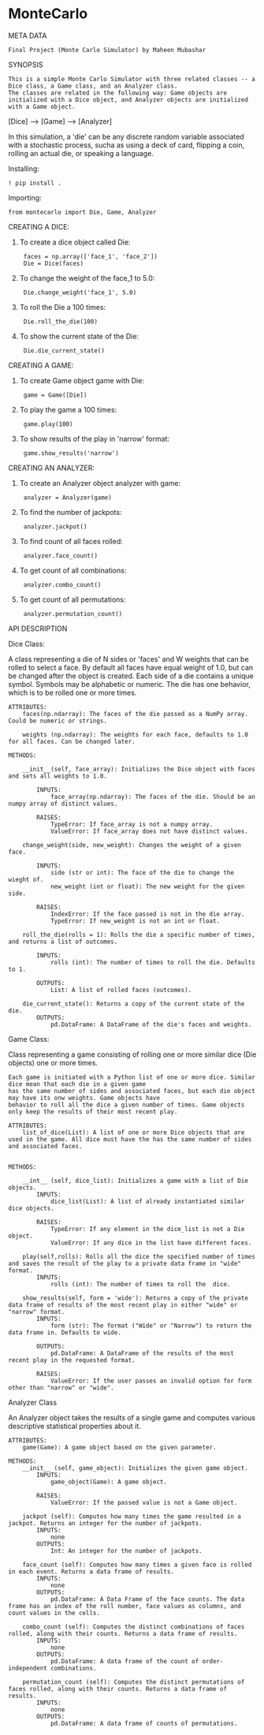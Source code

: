 # MonteCarlo


META DATA

    Final Project (Monte Carlo Simulator) by Maheen Mubashar

SYNOPSIS

    This is a simple Monte Carlo Simulator with three related classes -- a Dice class, a Game class, and an Analyzer class.
    The classes are related in the following way: Game objects are initialized with a Dice object, and Analyzer objects are initialized with a Game object.

[Dice] --> [Game] --> [Analyzer]

In this simulation, a 'die' can be any discrete random variable associated with a stochastic process, sucha as using a deck of card, flipping a coin, rolling an actual die, or speaking a language.

Installing:

    ! pip install .

Importing:

    from montecarlo import Die, Game, Analyzer


CREATING A DICE:

1. To create a dice object called Die:

        faces = np.array(['face_1', 'face_2'])
        Die = Dice(faces)


2. To change the weight of the face_1 to 5.0:

        Die.change_weight('face_1', 5.0)


3. To roll the Die a 100 times:

        Die.roll_the_die(100)


4. To show the current state of the Die:

        Die.die_current_state()


CREATING A GAME:

1. To create Game object game with Die:

        game = Game([Die])


2. To play the game a 100 times:

        game.play(100)


3. To show results of the play in 'narrow' format:

        game.show_results('narrow')


CREATING AN ANALYZER:

1. To create an Analyzer object analyzer with game:

        analyzer = Analyzer(game)


2. To find the number of jackpots:

        analyzer.jackpot()


3. To find count of all faces rolled:

        analyzer.face_count()


4. To get count of all combinations:

        analyzer.combo_count()


5. To get count of all permutations:

        analyzer.permutation_count()



API DESCRIPTION

Dice Class:

A class representing a die of N sides or 'faces' and W weights that can be rolled to select a face. By default 
    all faces have equal weight of 1.0, but can be changed after the object is created. Each side of a die contains a
    unique symbol. Symbols may be alphabetic or numeric. The die has one behavior, which is to be rolled one or more times.
    
    ATTRIBUTES:
        faces(np.ndarray): The faces of the die passed as a NumPy array. Could be numeric or strings.
        
        weights (np.ndarray): The weights for each face, defaults to 1.0 for all faces. Can be changed later.
        
    METHODS:
        
        __init__(self, face_array): Initializes the Dice object with faces and sets all weights to 1.0.
        
            INPUTS: 
                face_array(np.ndarray): The faces of the die. Should be an numpy array of distinct values.
            
            RAISES:
                TypeError: If face_array is not a numpy array.
                ValueError: If face_array does not have distinct values.
        
        change_weight(side, new_weight): Changes the weight of a given face.
        
            INPUTS:
                side (str or int): The face of the die to change the wieght of.
                new_weight (int or float): The new weight for the given side.
                
            RAISES:
                IndexError: If the face passed is not in the die array.
                TypeError: If new_weight is not an int or float.
            
        roll_the_die(rolls = 1): Rolls the die a specific number of times, and returns a list of outcomes.
        
            INPUTS:
                rolls (int): The number of times to roll the die. Defaults to 1.
        
            OUTPUTS: 
                List: A list of rolled faces (outcomes).
            
        die_current_state(): Returns a copy of the current state of the die.
            OUTPUTS:
                pd.DataFrame: A DataFrame of the die's faces and weights.
                
 
Game Class:

Class representing a game consisting of rolling one or more similar dice (Die objects) one or more times. 
    
    Each game is initiated with a Python list of one or more dice. Similar dice mean that each die in a given game 
    has the same number of sides and associated faces, but each die object may have its onw weights. Game objects have 
    behavior to roll all the dice a given number of times. Game objects only keep the results of their most recent play.
    
    ATTRIBUTES:
        list_of_dice(List): A list of one or more Dice objects that are used in the game. All dice must have the has the same number of sides and associated faces.
        
    
    METHODS:
        
        __int__ (self, dice_list): Initializes a game with a list of Die objects.
            INPUTS:
                dice_list(List): A list of already instantiated similar dice objects.
            
            RAISES: 
                TypeError: If any element in the dice_list is not a Die object.
                ValueError: If any dice in the list have different faces.
                
        play(self,rolls): Rolls all the dice the specified number of times and saves the result of the play to a private data frame in "wide" format.
            INPUTS:
                rolls (int): The number of times to roll the  dice.
        
        show_results(self, form = 'wide'): Returns a copy of the private data frame of results of the most recent play in either "wide" or "narrow" format.
            INPUTS: 
                form (str): The format ("Wide" or "Narrow") to return the data frame in. Defaults to wide. 
        
            OUTPUTS:
                pd.DataFrame: A DataFrame of the results of the most recent play in the requested format.
            
            RAISES:
                ValueError: If the user passes an invalid option for form other than "narrow" or "wide".
                
Analyzer Class

An Analyzer object takes the results of a single game and computes various descriptive statistical properties about it.
    
    ATTRIBUTES:
        game(Game): A game object based on the given parameter.        
 
    METHODS:
        __init__ (self, game_object): Initializes the given game object.
            INPUTS: 
                game_object(Game): A game object.
        
            RAISES:
                ValueError: If the passed value is not a Game object.
        
        jackpot (self): Computes how many times the game resulted in a jackpot. Returns an integer for the number of jackpots.
            INPUTS:
                none
            OUTPUTS:
                Int: An integer for the number of jackpots.
        
        face_count (self): Computes how many times a given face is rolled in each event. Returns a data frame of results.
            INPUTS:
                none
            OUTPUTS: 
                pd.DataFrame: A Data Frame of the face counts. The data frame has an index of the roll number, face values as columns, and count values in the cells.  
        
        combo_count (self): Computes the distinct combinations of faces rolled, along with their counts. Returns a data frame of results.
            INPUTS:
                none
            OUTPUTS:
                pd.DataFrame: A data frame of the count of order-independent combinations. 
                
        permutation_count (self): Computes the distinct permutations of faces rolled, along with their counts. Returns a data frame of results.
            INPUTS:
                none
            OUTPUTS:
                pd.DataFrame: A data frame of counts of permutations.
    
